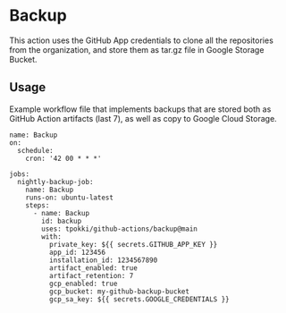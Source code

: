 # Backup

This action uses the GitHub App credentials to clone all the repositories from the organization, and store them as tar.gz file in Google Storage Bucket.

## Usage
Example workflow file that implements backups that are stored both as GitHub Action artifacts (last 7), as well as copy to Google Cloud Storage.

```
name: Backup
on:
  schedule:
    cron: '42 00 * * *'

jobs:
  nightly-backup-job:
    name: Backup
    runs-on: ubuntu-latest
    steps:
      - name: Backup
        id: backup
        uses: tpokki/github-actions/backup@main
        with:
          private_key: ${{ secrets.GITHUB_APP_KEY }}
          app_id: 123456
          installation_id: 1234567890
          artifact_enabled: true
          artifact_retention: 7
          gcp_enabled: true
          gcp_bucket: my-github-backup-bucket
          gcp_sa_key: ${{ secrets.GOOGLE_CREDENTIALS }}
```
